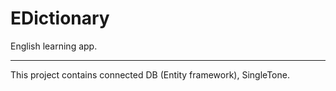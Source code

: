 # EDictionary

English learning app.

____

This project contains connected DB (Entity framework), SingleTone.  
